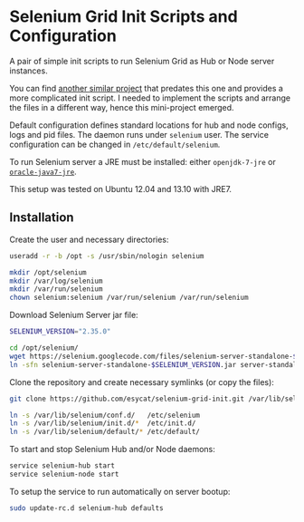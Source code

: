 # Selenium Grid Init Scripts and Configuration

A pair of simple init scripts to run Selenium Grid as Hub or Node server instances.

You can find [another similar project](https://github.com/feniix/selenium-grid-startup) that predates this one and provides a more complicated init script.
I needed to implement the scripts and arrange the files in a different way, hence this mini-project emerged.

Default configuration defines standard locations for hub and node configs, logs and pid files.
The daemon runs under `selenium` user.
The service configuration can be changed in `/etc/default/selenium`.

To run Selenium server a JRE must be installed:
either `openjdk-7-jre`
or [`oracle-java7-jre`](http://webupd8.org/2012/01/install-oracle-java-jdk-7-in-ubuntu-via.html).

This setup was tested on Ubuntu 12.04 and 13.10 with JRE7.

## Installation

Create the user and necessary directories:
```bash
useradd -r -b /opt -s /usr/sbin/nologin selenium

mkdir /opt/selenium
mkdir /var/log/selenium
mkdir /var/run/selenium
chown selenium:selenium /var/run/selenium /var/run/selenium
```

Download Selenium Server jar file:
```bash
SELENIUM_VERSION="2.35.0"

cd /opt/selenium/
wget https://selenium.googlecode.com/files/selenium-server-standalone-$SELENIUM_VERSION.jar
ln -sfn selenium-server-standalone-$SELENIUM_VERSION.jar server-standalone.jar
```

Clone the repository and create necessary symlinks (or copy the files):
```bash
git clone https://github.com/esycat/selenium-grid-init.git /var/lib/selenium

ln -s /var/lib/selenium/conf.d/   /etc/selenium
ln -s /var/lib/selenium/init.d/*  /etc/init.d/
ln -s /var/lib/selenium/default/* /etc/default/
```

To start and stop Selenium Hub and/or Node daemons:
```bash
service selenium-hub start
service selenium-node start
```

To setup the service to run automatically on server bootup:
```bash
sudo update-rc.d selenium-hub defaults
```
